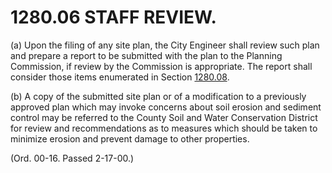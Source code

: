 1280.06 STAFF REVIEW.
=====================

​(a) Upon the filing of any site plan, the City Engineer shall review
such plan and prepare a report to be submitted with the plan to the
Planning Commission, if review by the Commission is appropriate. The
report shall consider those items enumerated in Section
[1280.08](554b6e3a.html).

​(b) A copy of the submitted site plan or of a modification to a
previously approved plan which may invoke concerns about soil erosion
and sediment control may be referred to the County Soil and Water
Conservation District for review and recommendations as to measures
which should be taken to minimize erosion and prevent damage to other
properties.

(Ord. 00-16. Passed 2-17-00.)
